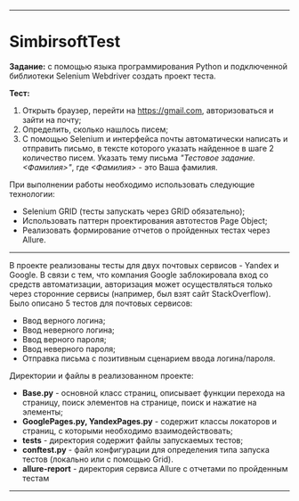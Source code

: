 ***
# SimbirsoftTest

**Задание:** с помощью языка программирования Python и подключенной библиотеки Selenium Webdriver создать проект теста.

**Тест:**
1. Открыть браузер, перейти на <https://gmail.com>, авторизоваться и зайти на почту;
2. Определить, сколько нашлось писем;
3. С помощью Selenium и интерфейса почты автоматически написать и отправить письмо, в тексте которого указать найденное в шаге 2 количество писем. 
Указать тему письма *"Тестовое задание. <Фамилия>"*, где *<Фамилия>* - это Ваша фамилия.

При выполнении работы необходимо использовать следующие технологии:
+ Selenium GRID (тесты запускать через GRID обязательно);
+ Использовать паттерн проектирования автотестов Page Object;
+ Реализовать формирование отчетов о пройденных тестах через Allure.

***

В проекте реализованы тесты для двух почтовых сервисов - Yandex и Google. В связи с тем, что компания Google заблокировала вход со средств автоматизации, авторизация может осуществляться только через сторонние сервисы (например, был взят сайт StackOverflow). Было описано 5 тестов для почтовых сервисов:
- Ввод верного логина;
- Ввод неверного логина;
- Ввод верного пароля;
- Ввод неверного пароля;
- Отправка письма с позитивным сценарием ввода логина/пароля.

Директории и файлы в реализованном проекте:
+ **Base.py** - основной класс страниц, описывает функции перехода на страницу, поиск элементов на странице, поиск и нажатие на элементы;
+ **GooglePages.py, YandexPages.py** - содержит классы локаторов и страниц, с которыми необходимо взаимодействовать;
+ **tests** - директория содержит файлы запускаемых тестов;
+ **conftest.py** - файл конфигурации для определения типа запуска тестов (локально или с помощью Grid).
+ **allure-report** - директория сервиса Allure с отчетами по пройденным тестам

***
